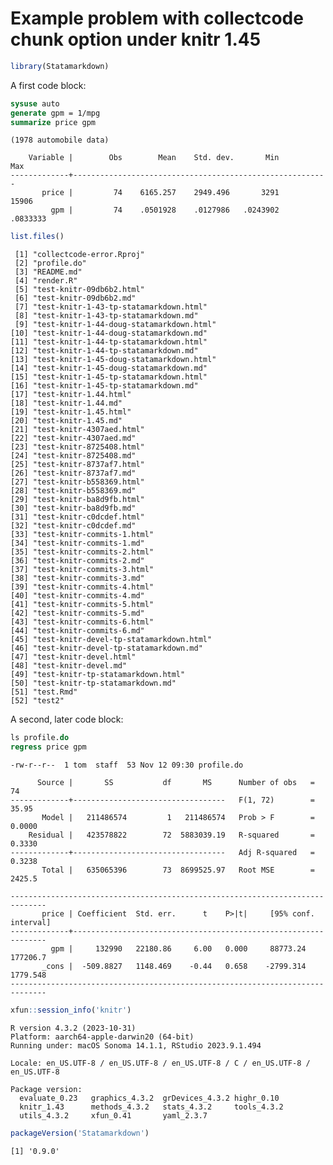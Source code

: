 Example problem with collectcode chunk option under knitr 1.45
================

``` r
library(Statamarkdown)
```

A first code block:

``` stata
sysuse auto
generate gpm = 1/mpg
summarize price gpm
```

    (1978 automobile data)

        Variable |        Obs        Mean    Std. dev.       Min        Max
    -------------+---------------------------------------------------------
           price |         74    6165.257    2949.496       3291      15906
             gpm |         74    .0501928    .0127986   .0243902   .0833333

``` r
list.files()
```

     [1] "collectcode-error.Rproj"                
     [2] "profile.do"                             
     [3] "README.md"                              
     [4] "render.R"                               
     [5] "test-knitr-09db6b2.html"                
     [6] "test-knitr-09db6b2.md"                  
     [7] "test-knitr-1-43-tp-statamarkdown.html"  
     [8] "test-knitr-1-43-tp-statamarkdown.md"    
     [9] "test-knitr-1-44-doug-statamarkdown.html"
    [10] "test-knitr-1-44-doug-statamarkdown.md"  
    [11] "test-knitr-1-44-tp-statamarkdown.html"  
    [12] "test-knitr-1-44-tp-statamarkdown.md"    
    [13] "test-knitr-1-45-doug-statamarkdown.html"
    [14] "test-knitr-1-45-doug-statamarkdown.md"  
    [15] "test-knitr-1-45-tp-statamarkdown.html"  
    [16] "test-knitr-1-45-tp-statamarkdown.md"    
    [17] "test-knitr-1.44.html"                   
    [18] "test-knitr-1.44.md"                     
    [19] "test-knitr-1.45.html"                   
    [20] "test-knitr-1.45.md"                     
    [21] "test-knitr-4307aed.html"                
    [22] "test-knitr-4307aed.md"                  
    [23] "test-knitr-8725408.html"                
    [24] "test-knitr-8725408.md"                  
    [25] "test-knitr-8737af7.html"                
    [26] "test-knitr-8737af7.md"                  
    [27] "test-knitr-b558369.html"                
    [28] "test-knitr-b558369.md"                  
    [29] "test-knitr-ba8d9fb.html"                
    [30] "test-knitr-ba8d9fb.md"                  
    [31] "test-knitr-c0dcdef.html"                
    [32] "test-knitr-c0dcdef.md"                  
    [33] "test-knitr-commits-1.html"              
    [34] "test-knitr-commits-1.md"                
    [35] "test-knitr-commits-2.html"              
    [36] "test-knitr-commits-2.md"                
    [37] "test-knitr-commits-3.html"              
    [38] "test-knitr-commits-3.md"                
    [39] "test-knitr-commits-4.html"              
    [40] "test-knitr-commits-4.md"                
    [41] "test-knitr-commits-5.html"              
    [42] "test-knitr-commits-5.md"                
    [43] "test-knitr-commits-6.html"              
    [44] "test-knitr-commits-6.md"                
    [45] "test-knitr-devel-tp-statamarkdown.html" 
    [46] "test-knitr-devel-tp-statamarkdown.md"   
    [47] "test-knitr-devel.html"                  
    [48] "test-knitr-devel.md"                    
    [49] "test-knitr-tp-statamarkdown.html"       
    [50] "test-knitr-tp-statamarkdown.md"         
    [51] "test.Rmd"                               
    [52] "test2"                                  

A second, later code block:

``` stata
ls profile.do
regress price gpm
```

    -rw-r--r--  1 tom  staff  53 Nov 12 09:30 profile.do

          Source |       SS           df       MS      Number of obs   =        74
    -------------+----------------------------------   F(1, 72)        =     35.95
           Model |   211486574         1   211486574   Prob > F        =    0.0000
        Residual |   423578822        72  5883039.19   R-squared       =    0.3330
    -------------+----------------------------------   Adj R-squared   =    0.3238
           Total |   635065396        73  8699525.97   Root MSE        =    2425.5

    ------------------------------------------------------------------------------
           price | Coefficient  Std. err.      t    P>|t|     [95% conf. interval]
    -------------+----------------------------------------------------------------
             gpm |     132990   22180.86     6.00   0.000     88773.24    177206.7
           _cons |  -509.8827   1148.469    -0.44   0.658    -2799.314    1779.548
    ------------------------------------------------------------------------------

``` r
xfun::session_info('knitr')
```

    R version 4.3.2 (2023-10-31)
    Platform: aarch64-apple-darwin20 (64-bit)
    Running under: macOS Sonoma 14.1.1, RStudio 2023.9.1.494

    Locale: en_US.UTF-8 / en_US.UTF-8 / en_US.UTF-8 / C / en_US.UTF-8 / en_US.UTF-8

    Package version:
      evaluate_0.23   graphics_4.3.2  grDevices_4.3.2 highr_0.10     
      knitr_1.43      methods_4.3.2   stats_4.3.2     tools_4.3.2    
      utils_4.3.2     xfun_0.41       yaml_2.3.7     

``` r
packageVersion('Statamarkdown')
```

    [1] '0.9.0'
